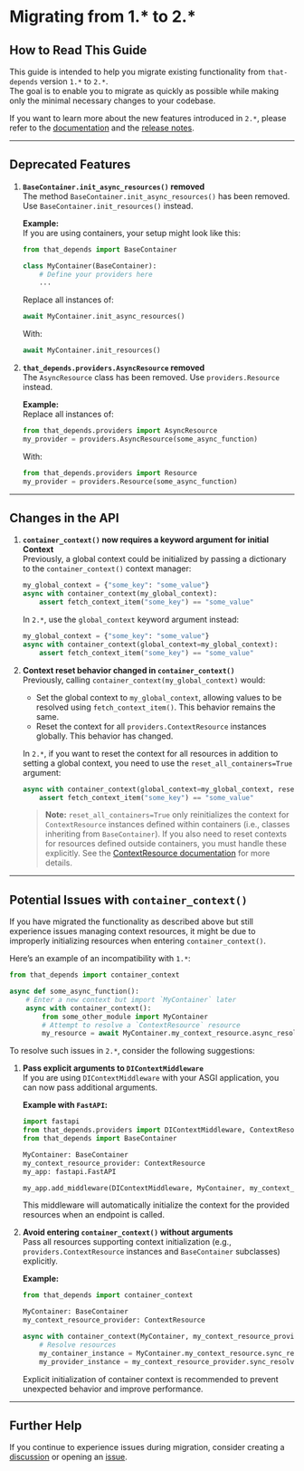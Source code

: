 


# Migrating from 1.* to 2.*

## How to Read This Guide

This guide is intended to help you migrate existing functionality from `that-depends` version `1.*` to `2.*`.  
The goal is to enable you to migrate as quickly as possible while making only the minimal necessary changes to your codebase.

If you want to learn more about the new features introduced in `2.*`, please refer to the [documentation](https://that-depends.readthedocs.io/) and the [release notes](https://github.com/modern-python/that-depends/releases).

---

## Deprecated Features

1. **`BaseContainer.init_async_resources()` removed**  
   The method `BaseContainer.init_async_resources()` has been removed. Use `BaseContainer.init_resources()` instead.

   **Example:**  
   If you are using containers, your setup might look like this:

   ```python
   from that_depends import BaseContainer

   class MyContainer(BaseContainer):
       # Define your providers here
       ...
   ```
   Replace all instances of:
   ```python
   await MyContainer.init_async_resources()
   ```
   With:
   ```python
   await MyContainer.init_resources()
   ```

2. **`that_depends.providers.AsyncResource` removed**  
   The `AsyncResource` class has been removed. Use `providers.Resource` instead.

   **Example:**  
   Replace all instances of:
   ```python
   from that_depends.providers import AsyncResource
   my_provider = providers.AsyncResource(some_async_function)
   ```
   With:
   ```python
   from that_depends.providers import Resource
   my_provider = providers.Resource(some_async_function)
   ```

---

## Changes in the API

1. **`container_context()` now requires a keyword argument for initial Context**  
   Previously, a global context could be initialized by passing a dictionary to the `container_context()` context manager:

   ```python
   my_global_context = {"some_key": "some_value"}
   async with container_context(my_global_context):
       assert fetch_context_item("some_key") == "some_value"
   ```

   In `2.*`, use the `global_context` keyword argument instead:

   ```python
   my_global_context = {"some_key": "some_value"}
   async with container_context(global_context=my_global_context):
       assert fetch_context_item("some_key") == "some_value"
   ```

2. **Context reset behavior changed in `container_context()`**  
   Previously, calling `container_context(my_global_context)` would:
   - Set the global context to `my_global_context`, allowing values to be resolved using `fetch_context_item()`. This behavior remains the same.
   - Reset the context for all `providers.ContextResource` instances globally. This behavior has changed.

   In `2.*`, if you want to reset the context for all resources in addition to setting a global context, you need to use the `reset_all_containers=True` argument:

   ```python
   async with container_context(global_context=my_global_context, reset_all_containers=True):
       assert fetch_context_item("some_key") == "some_value"
   ```

   > **Note:** `reset_all_containers=True` only reinitializes the context for `ContextResource` instances defined within containers (i.e., classes inheriting from `BaseContainer`). If you also need to reset contexts for resources defined outside containers, you must handle these explicitly. See the [ContextResource documentation](../providers/context-resources.md) for more details.

---

## Potential Issues with `container_context()`

If you have migrated the functionality as described above but still experience issues managing context resources, it might be due to improperly initializing resources when entering `container_context()`.

Here’s an example of an incompatibility with `1.*`:

```python
from that_depends import container_context

async def some_async_function():
    # Enter a new context but import `MyContainer` later
    async with container_context():
        from some_other_module import MyContainer
        # Attempt to resolve a `ContextResource` resource
        my_resource = await MyContainer.my_context_resource.async_resolve()  # ❌ Error!
```

To resolve such issues in `2.*`, consider the following suggestions:

1. **Pass explicit arguments to `DIContextMiddleware`**  
   If you are using `DIContextMiddleware` with your ASGI application, you can now pass additional arguments.

   **Example with `FastAPI`:**

   ```python
   import fastapi
   from that_depends.providers import DIContextMiddleware, ContextResource
   from that_depends import BaseContainer

   MyContainer: BaseContainer
   my_context_resource_provider: ContextResource
   my_app: fastapi.FastAPI

   my_app.add_middleware(DIContextMiddleware, MyContainer, my_context_resource_provider)
   ```

   This middleware will automatically initialize the context for the provided resources when an endpoint is called.

2. **Avoid entering `container_context()` without arguments**  
   Pass all resources supporting context initialization (e.g., `providers.ContextResource` instances and `BaseContainer` subclasses) explicitly.

   **Example:**

   ```python
   from that_depends import container_context

   MyContainer: BaseContainer
   my_context_resource_provider: ContextResource

   async with container_context(MyContainer, my_context_resource_provider):
       # Resolve resources
       my_container_instance = MyContainer.my_context_resource.sync_resolve()
       my_provider_instance = my_context_resource_provider.sync_resolve()
   ```

   Explicit initialization of container context is recommended to prevent unexpected behavior and improve performance.

---

## Further Help

If you continue to experience issues during migration, consider creating a [discussion](https://github.com/modern-python/that-depends/discussions) or opening an [issue](https://github.com/modern-python/that-depends/issues).
```
